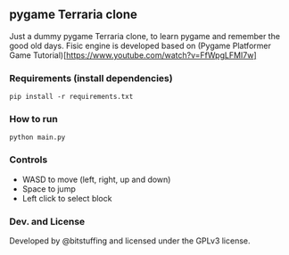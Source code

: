 ## pygame Terraria clone

Just a dummy pygame Terraria clone, to learn pygame and remember the good old days.
Fisic engine is developed based on (Pygame Platformer Game Tutorial)[https://www.youtube.com/watch?v=FfWpgLFMI7w]

### Requirements (install dependencies)

``` 
pip install -r requirements.txt
```

### How to run

``` 
python main.py 
```

### Controls

- WASD to move (left, right, up and down)
- Space to jump
- Left click to select block

### Dev. and License
Developed by @bitstuffing and licensed under the GPLv3 license.